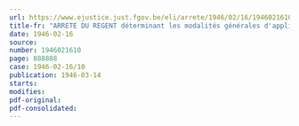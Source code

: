 ```yaml
---
url: https://www.ejustice.just.fgov.be/eli/arrete/1946/02/16/1946021610/justel
title-fr: "ARRETE DU REGENT déterminant les modalités générales d'application de l'arrêté-loi du 3 janvier 1946 sur les vacances annuelles des travailleurs salariés <abrogé par ADR 19-07-1949, art. 34>"
date: 1946-02-16
source:
number: 1946021610
page: 888888
case: 1946-02-16/10
publication: 1946-03-14
starts:
modifies:
pdf-original:
pdf-consolidated:
---
```


